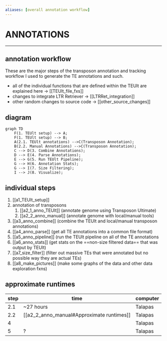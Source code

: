 ```yaml
---
aliases: [overall annotation workflow]
---
```

# ANNOTATIONS
---

## annotation workflow
These are the major steps of the transposon annotation and tracking workflow I used to generate the TE annotations and such. 

- all of the individual functions that are defined within the TEUlt are explained here -> [[TEUlt_file_fxs]]
- changes to integrate LTR Retriever -> [[LTRRet_integration]]
- other random changes to source code -> [[other_source_changes]]

## diagram
``` mermaid 
graph TD
	F(1. TEUlt setup) --> A;
	F(1. TEUlt setup) --> B;
	A(2.1. TEUlt annotations) -->C(Transposon Annotation);
	B(2.2. Manual Annotations) -->C(Transposon Annotation);
	C --> D(3. Combine Annotations);
	D --> E(4. Parse Annotations);
	E --> G(5. Run TEUlt Pipeline);
	G --> H(6. Annotation Stats);
	G --> I(7. Size Filtering);
	I --> J(8. Visualize);

```



## individual steps
1. [[a1_TEUlt_setup]]
2. annotation of transposons
	1. [[a2_1_anno_TEUlt]] (annotate genome using Transposon Ultimate)
	2. [[a2_2_anno_manual]] (annotate genome with local/manual tools)
3. [[a3_anno_combine]] (combine the TEUlt and local/manual transposon annotations)
4. [[a4_anno_parse]] (get all TE annotations into a common file format)
5. [[a5_anno_pipeline]] (run the TEUlt pipeline on all of the TE annotations
6. [[a6_anno_stats]] (get stats on the ==non-size filtered data== that was output by TEUlt)
7. [[a7_size_filter]] (filter out massive TEs that were annotated but no possible way they are actual TEs)
8. [[a8_make_pictures]] (make some graphs of the data and other data exploration fxns)

## approximate runtimes 

| step | time | computer |
| ---- | ---- |---- |
| 2.1 | ~27 hours | Talapas |
| 2.2 | [[a2_2_anno_manual#Approximate runtimes]] | Talapas |
| 4 |  | Talapas |
| 5 | ? | Talapas |


